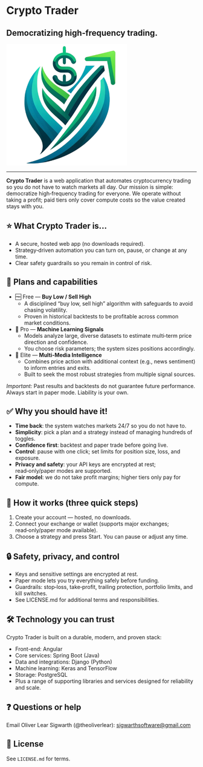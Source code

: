 # Crypto Trader
## Democratizing high‑frequency trading.

<img src="angular/assets/images/logos/crypto_trader/crypto_trader_logo_cropped_transparent.png" alt="Crypto Trader Logo" width="320">

---

**Crypto Trader** is a web application that automates cryptocurrency trading 
so you do not have to watch markets all day. Our mission is simple: 
democratize high‑frequency trading for everyone. We operate without taking a 
profit; paid tiers only cover compute costs so the value created stays with
you.

## ⭐️ What Crypto Trader is...
- A secure, hosted web app (no downloads required).
- Strategy‑driven automation you can turn on, pause, or change at any time.
- Clear safety guardrails so you remain in control of risk.

## 🧭 Plans and capabilities
- 🆓 Free — **Buy Low / Sell High**
  - A disciplined “buy low, sell high” algorithm with safeguards to avoid
    chasing volatility.
  - Proven in historical backtests to be profitable across common market
    conditions.
- 🧠 Pro — **Machine Learning Signals**
  - Models analyze large, diverse datasets to estimate multi‑term price 
    direction and confidence.
  - You choose risk parameters; the system sizes positions accordingly.
- 📰 Elite — **Multi‑Media Intelligence**
  - Combines price action with additional context (e.g., news sentiment) to
    inform entries and exits.
  - Built to seek the most robust strategies from multiple signal sources.

_Important:_ Past results and backtests do not guarantee future performance. 
Always start in paper mode. Liability is your own.

## ✅ Why you should have it!
- **Time back**: the system watches markets 24/7 so you do not have to.
- **Simplicity**: pick a plan and a strategy instead of managing hundreds of toggles.
- **Confidence first**: backtest and paper trade before going live.
- **Control**: pause with one click; set limits for position size, loss, and exposure.
- **Privacy and safety**: your API keys are encrypted at rest; read‑only/paper modes are supported.
- **Fair model**: we do not take profit margins; higher tiers only pay for compute.

## 🚀 How it works (three quick steps)
1. Create your account — hosted, no downloads.
2. Connect your exchange or wallet (supports major exchanges; read‑only/paper mode available).
3. Choose a strategy and press Start. You can pause or adjust any time.

## 🔒 Safety, privacy, and control
- Keys and sensitive settings are encrypted at rest.
- Paper mode lets you try everything safely before funding.
- Guardrails: stop‑loss, take‑profit, trailing protection, portfolio limits,
  and kill switches.
- See LICENSE.md for additional terms and responsibilities.

## 🛠️ Technology you can trust
Crypto Trader is built on a durable, modern, and proven stack:
- Front-end: Angular
- Core services: Spring Boot (Java)
- Data and integrations: Django (Python)
- Machine learning: Keras and TensorFlow
- Storage: PostgreSQL
- Plus a range of supporting libraries and services designed for reliability
  and scale.

## ❓ Questions or help
Email Oliver Lear Sigwarth (@theoliverlear): [sigwarthsoftware@gmail.com](mailto:sigwarthsoftware@gmail.com)

## 📄 License
See `LICENSE.md` for terms.